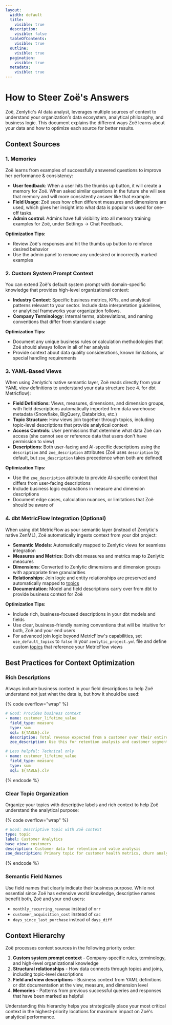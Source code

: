 ```yaml
---
layout:
  width: default
  title:
    visible: true
  description:
    visible: false
  tableOfContents:
    visible: true
  outline:
    visible: true
  pagination:
    visible: true
  metadata:
    visible: true
---
```


# How to Steer Zoë's Answers

Zoë, Zenlytic's AI data analyst, leverages multiple sources of context to understand your organization's data ecosystem, analytical philosophy, and business logic. This document explains the different ways Zoë learns about your data and how to optimize each source for better results.

## Context Sources

### 1. Memories

Zoë learns from examples of successfully answered questions to improve her performance & consistency:

* **User feedback**: When a user hits the thumbs up button, it will create a memory for Zoë. When asked similar questions in the future she will see that memory and will more consistently answer like that example.&#x20;
* **Field Usage**: Zoë sees how often different measures and dimensions are used, which gives her insight into what data is popular vs used for one-off tasks.
* **Admin control**: Admins have full visibility into all memory training examples for Zoë, under Settings -> Chat Feedback.

**Optimization Tips:**

* Review Zoë's responses and hit the thumbs up button to reinforce desired behavior
* Use the admin panel to remove any undesired or incorrectly marked examples

### 2. Custom System Prompt Context

You can extend Zoë's default system prompt with domain-specific knowledge that provides high-level organizational context:

* **Industry Context**: Specific business metrics, KPIs, and analytical patterns relevant to your sector. Include data interpretation guidelines, or analytical frameworks your organization follows.
* **Company Terminology**: Internal terms, abbreviations, and naming conventions that differ from standard usage

**Optimization Tips:**

* Document any unique business rules or calculation methodologies that Zoë should always follow in all of her analysis
* Provide context about data quality considerations, known limitations, or special handling requirements

### 3. YAML-Based Views

When using Zenlytic's native semantic layer, Zoë reads directly from your YAML view definitions to understand your data structure (see 4. for dbt Metricflow):

* **Field Definitions**: Views, measures, dimensions, and dimension groups, with field descriptions automatically imported from data warehouse metadata (Snowflake, BigQuery, Databricks, etc.)
* **Topic Structure**: How views join together through topics, including topic-level descriptions that provide analytical context
* **Access Controls**: User permissions that determine what data Zoë can access (she cannot see or reference data that users don't have permission to view)
* **Descriptions**: Both user-facing and AI-specific descriptions using the `description` and `zoe_description` attributes (Zoë uses `description` by default, but `zoe_description` takes precedence when both are defined)

**Optimization Tips:**

* Use the `zoe_description` attribute to provide AI-specific context that differs from user-facing descriptions
* Include business logic explanations in measure and dimension descriptions
* Document edge cases, calculation nuances, or limitations that Zoë should be aware of

### 4. dbt MetricFlow Integration (Optional)

When using dbt MetricFlow as your semantic layer (instead of Zenlytic's native ZenML), Zoë automatically ingests context from your dbt project:

* **Semantic Models**: Automatically mapped to Zenlytic views for seamless integration
* **Measures and Metrics**: Both dbt measures and metrics map to Zenlytic measures
* **Dimensions**: Converted to Zenlytic dimensions and dimension groups with appropriate time granularities
* **Relationships**: Join logic and entity relationships are preserved and automatically mapped to [topics](../data-modeling/topic.md)
* **Documentation**: Model and field descriptions carry over from dbt to provide business context for Zoë

**Optimization Tips:**

* Include rich, business-focused descriptions in your dbt models and fields
* Use clear, business-friendly naming conventions that will be intuitive for both, Zoë and your end users
* For advanced join logic beyond MetricFlow's capabilities, set `use_default_topics` to `false` in your `zenlytic_project.yml` file and define custom [topics](../data-modeling/topic.md) that reference your MetricFlow views

## Best Practices for Context Optimization

### Rich Descriptions

Always include business context in your field descriptions to help Zoë understand not just what the data is, but how it should be used:

{% code overflow="wrap" %}
```yaml
# Good: Provides business context
- name: customer_lifetime_value
  field_type: measure
  type: sum
  sql: ${TABLE}.clv
  description: Total revenue expected from a customer over their entire relationship
  zoe_description: Use this for retention analysis and customer segmentation. Calculated using predictive modeling on historical purchase patterns.

# Less helpful: Technical only
- name: customer_lifetime_value
  field_type: measure
  type: sum
  sql: ${TABLE}.clv
```
{% endcode %}

### Clear Topic Organization

Organize your topics with descriptive labels and rich context to help Zoë understand the analytical purpose:

{% code overflow="wrap" %}
```yaml
# Good: Descriptive topic with Zoë context
type: topic
label: Customer Analytics
base_view: customers
description: Customer data for retention and value analysis
zoe_description: Primary topic for customer health metrics, churn analysis, and segmentation. Includes predictive CLV calculations and behavioral scoring.
```
{% endcode %}

### Semantic Field Names

Use field names that clearly indicate their business purpose. While not essential since Zoë has extensive world knowledge, descriptive names benefit both, Zoë and your end users:

* `monthly_recurring_revenue` instead of `mrr`
* `customer_acquisition_cost` instead of `cac`
* `days_since_last_purchase` instead of `days_diff`

## Context Hierarchy

Zoë processes context sources in the following priority order:

1. **Custom system prompt context** - Company-specific rules, terminology, and high-level organizational knowledge
2. **Structural relationships** - How data connects through topics and joins, including topic-level descriptions
3. **Field and view descriptions** - Business context from YAML definitions or dbt documentation at the view, measure, and dimension level
4. **Memories** - Patterns from previous successful queries and responses that have been marked as helpful

Understanding this hierarchy helps you strategically place your most critical context in the highest-priority locations for maximum impact on Zoë's analytical performance.
